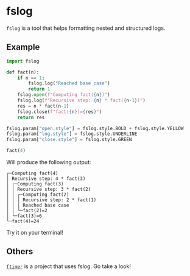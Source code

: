 # fslog

`fslog` is a tool that helps formatting nested and structured logs.

## Example

```python
import fslog

def fact(n):
    if n == 1:
        fslog.log("Reached base case")
        return 1
    fslog.open(f"Computing fact({n})")
    fslog.log(f"Recursive step: {n} * fact({n-1})")
    res = n * fact(n-1)
    fslog.close(f"fact({n})={res}")
    return res

fslog.param["open.style"] = fslog.style.BOLD + fslog.style.YELLOW
fslog.param["log.style"] = fslog.style.UNDERLINE
fslog.param["close.style"] = fslog.style.GREEN

fact(4)
```
Will produce the following output:
```
┌─Computing fact(4)
│ Recursive step: 4 * fact(3)
│ ┌─Computing fact(3)
│ │ Recursive step: 3 * fact(2)
│ │ ┌─Computing fact(2)
│ │ │ Recursive step: 2 * fact(1)
│ │ │ Reached base case
│ │ └─fact(2)=2
│ └─fact(3)=6
└─fact(4)=24
```
Try it on your terminal!

## Others

[`ftimer`](https://github.com/fsossai/ftimer) is a project that uses fslog. Go take a look!
